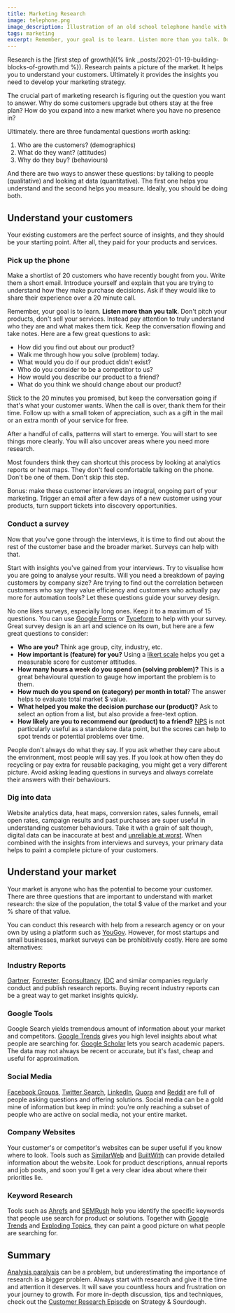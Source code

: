 ```yaml
---
title: Marketing Research
image: telephone.png
image_description: Illustration of an old school telephone handle with cable
tags: marketing
excerpt: Remember, your goal is to learn. Listen more than you talk. Don't pitch your products, don't sell your services.
---
```


Research is the [first step of growth]({% link _posts/2021-01-19-building-blocks-of-growth.md %}). Research paints a picture of the market. It helps you to understand your customers. Ultimately it provides the insights you need to develop your marketing strategy.

The crucial part of marketing research is figuring out the question you want to answer. Why do some customers upgrade but others stay at the free plan? How do you expand into a new market where you have no presence in?

Ultimately. there are three fundamental questions worth asking:

1. Who are the customers? (demographics)
2. What do they want? (attitudes)
3. Why do they buy? (behaviours)

And there are two ways to answer these questions: by talking to people (qualitative) and looking at data (quantitative). The first one helps you understand and the second helps you measure. Ideally, you should be doing both.

## Understand your customers

Your existing customers are the perfect source of insights, and they should be your starting point. After all, they paid for your products and services.

### Pick up the phone

Make a shortlist of 20 customers who have recently bought from you. Write them a short email. Introduce yourself and explain that you are trying to understand how they make purchase decisions. Ask if they would like to share their experience over a 20 minute call.

Remember, your goal is to learn. **Listen more than you talk**. Don't pitch your products, don't sell your services. Instead pay attention to truly understand who they are and what makes them tick. Keep the conversation flowing and take notes. Here are a few great questions to ask:

- How did you find out about our product?
- Walk me through how you solve (problem) today.
- What would you do if our product didn't exist?
- Who do you consider to be a competitor to us?
- How would you describe our product to a friend?
- What do you think we should change about our product?

Stick to the 20 minutes you promised, but keep the conversation going if that's what your customer wants. When the call is over, thank them for their time. Follow up with a small token of appreciation, such as a gift in the mail or an extra month of your service for free.

After a handful of calls, patterns will start to emerge. You will start to see things more clearly. You will also uncover areas where you need more research.

Most founders think they can shortcut this process by looking at analytics reports or heat maps. They don't feel comfortable talking on the phone. Don't be one of them. Don't skip this step.

Bonus: make these customer interviews an integral, ongoing part of your marketing. Trigger an email after a few days of a new customer using your products, turn support tickets into discovery opportunities.

### Conduct a survey

Now that you've gone through the interviews, it is time to find out about the rest of the customer base and the broader market. Surveys can help with that.

Start with insights you've gained from your interviews. Try to visualise how you are going to analyse your results. Will you need a breakdown of paying customers by company size? Are trying to find out the correlation between customers who say they value efficiency and customers who actually pay more for automation tools? Let these questions guide your survey design.

No one likes surveys, especially long ones. Keep it to a maximum of 15 questions. You can use [Google Forms](https://www.google.com/forms/) or [Typeform](https://www.typeform.com) to help with your survey. Great survey design is an art and science on its own, but here are a few great questions to consider:

- **Who are you?** Think age group, city, industry, etc.
- **How important is (feature) for you?** Using a [likert scale](https://en.wikipedia.org/wiki/Likert_scale) helps you get a measurable score for customer attitudes.
- **How many hours a week do you spend on (solving problem)?** This is a great behavioural question to gauge how important the problem is to them.
- **How much do you spend on (category) per month in total**? The answer helps to evaluate total market $ value.
- **What helped you make the decision purchase our (product)?** Ask to select an option from a list, but also provide a free-text option.
- **How likely are you to recommend our (product) to a friend?** [NPS](https://en.wikipedia.org/wiki/Net_Promoter) is not particularly useful as a standalone data point, but the scores can help to spot trends or potential problems over time.

People don't always do what they say. If you ask whether they care about the environment, most people will say yes. If you look at how often they do recycling or pay extra for reusable packaging, you might get a very different picture. Avoid asking leading questions in surveys and always correlate their answers with their behaviours.

### Dig into data

Website analytics data, heat maps, conversion rates, sales funnels, email open rates, campaign results and past purchases are super useful in understanding customer behaviours. Take it with a grain of salt though, digital data can be inaccurate at best and [unreliable at worst](https://typeagroup.cmail20.com/t/ViewEmail/d/CF4730ACD6A351782540EF23F30FEDED/BBCC42E1CC57943563B21DE8DA818551). When combined with the insights from interviews and surveys, your primary data helps to paint a complete picture of your customers.

## Understand your market

Your market is anyone who has the potential to become your customer. There are three questions that are important to understand with market research: the size of the population, the total $ value of the market and your % share of that value.

You can conduct this research with help from a research agency or on your own by using a platform such as [YouGov](https://www.yougov.com/). However, for most startups and small businesses, market surveys can be prohibitively costly. Here are some alternatives:

### Industry Reports

[Gartner](https://www.gartner.com), [Forrester](https://go.forrester.com), [Econsultancy](https://econsultancy.com), [IDC](https://www.idc.com) and similar companies regularly conduct and publish research reports. Buying recent industry reports can be a great way to get market insights quickly.

### Google Tools

Google Search yields tremendous amount of information about your market and competitors. [Google Trends](https://trends.google.com/trends) gives you high level insights about what people are searching for. [Google Scholar](https://scholar.google.com) lets you search academic papers. The data may not always be recent or accurate, but it's fast, cheap and useful for approximation.

### Social Media

[Facebook Groups](http://facebook.com/groups/), [Twitter Search](https://twitter.com/explore), [LinkedIn](https://www.linkedin.com), [Quora](https://quora.com) and [Reddit](https://www.reddit.com) are full of people asking questions and offering solutions. Social media can be a gold mine of information but keep in mind: you're only reaching a subset of people who are active on social media, not your entire market.

### Company Websites

Your customer's or competitor's websites can be super useful if you know where to look. Tools such as [SimilarWeb](https://www.similarweb.com) and [BuiltWith](https://builtwith.com) can provide detailed information about the website. Look for product descriptions, annual reports and job posts, and soon you'll get a very clear idea about where their priorities lie.

### Keyword Research

Tools such as [Ahrefs](https://ahrefs.com/) and [SEMRush](https://www.semrush.com/) help you identify the specific keywords that people use search for product or solutions. Together with [Google Trends](https://trends.google.com/trends/) and [Exploding Topics](https://explodingtopics.com/), they can paint a good picture on what people are searching for.

## Summary

[Analysis paralysis](https://en.wikipedia.org/wiki/Analysis_paralysis) can be a problem, but underestimating the importance of research is a bigger problem. Always start with research and give it the time and attention it deserves. It will save you countless hours and frustration on your journey to growth. For more in-depth discussion, tips and techniques, check out the [Customer Research Episode](https://www.strategyandsourdough.com/episodes/research) on Strategy & Sourdough.
